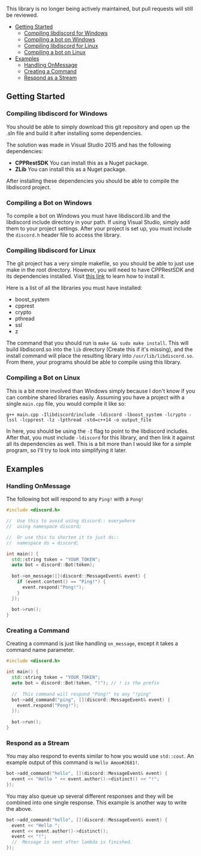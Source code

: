 This library is no longer being actively maintained, but pull requests will still be reviewed.

- [Getting Started](#getting-started)
  - [Compiling libdiscord for Windows](#compiling-libdiscord-for-windows)
  - [Compiling a bot on Windows](#compiling-a-bot-on-windows)
  - [Compiling libdiscord for Linux](#compiling-libdiscord-for-linux)
  - [Compiling a bot on Linux](#compiling-a-bot-on-linux)
- [Examples](#examples)
  - [Handling OnMessage](#handling-onmessage)
  - [Creating a Command](#creating-a-command)
  - [Respond as a Stream](#respond-as-a-stream)
  
## Getting Started

### Compiling libdiscord for Windows

You should be able to simply download this git repository and open up the .sln file and build it after installing some dependencies. 

The solution was made in Visual Studio 2015 and has the following dependencies:

- **CPPRestSDK** You can install this as a Nuget package.
- **ZLib** You can install this as a Nuget package. 

After installing these dependencies you should be able to compile the libdiscord project.

### Compiling a Bot on Windows
To compile a bot on Windows you must have libdiscord.lib and the libdiscord include directory in your path. If using Visual Studio, simply add them to your project settings. After your project is set up, you must include the `discord.h` header file to access the library.

### Compiling libdiscord for Linux
The git project has a very simple makefile, so you should be able to just use make in the root directory. However, you will need to have CPPRestSDK and its dependencies installed. Visit [this link](https://github.com/Microsoft/cpprestsdk/wiki/How-to-build-for-Linux) to learn how to install it.

Here is a list of all the libraries you must have installed:

- boost_system
- cpprest
- crypto
- pthread
- ssl
- z

The command that you should run is `make && sudo make install`. This will build libdiscord.so into the `lib` directory (Create this if it's missing), and the install command will place the resulting library into `/usr/lib/libdiscord.so`. From there, your programs should be able to compile using this library.

### Compiling a Bot on Linux
This is a bit more involved than Windows simply because I don't know if you can combine shared libraries easily. Assuming you have a project with a single `main.cpp` file, you would compile it like so:

```
g++ main.cpp -Ilibdiscord/include -ldiscord -lboost_system -lcrypto -lssl -lcpprest -lz -lpthread -std=c++14 -o output_file
```

In here, you should be using the `-I` flag to point to the libdiscord includes. After that, you must include `-ldiscord` for this library, and then link it against all its dependencies as well. This is a bit more than I would like for a simple program, so I'll try to look into simplifying it later.

## Examples
### Handling OnMessage
The following bot will respond to any `Ping!` with a `Pong!`

```cpp
#include <discord.h>

//  Use this to avoid using discord:: everywhere
//  using namespace discord;

//  Or use this to shorten it to just ds::
//  namespace ds = discord;

int main() {
  std::string token = "YOUR_TOKEN";
  auto bot = discord::Bot(token);
  
  bot->on_message([](discord::MessageEvent& event) {
    if (event.content() == "Ping!") {
      event.respond("Pong!");
    }
  });
  
  bot->run();
}
```

### Creating a Command
Creating a command is just like handling `on_message`, except it takes a command name parameter.

```cpp
#include <discord.h>

int main() {
  std::string token = "YOUR_TOKEN";
  auto bot = discord::Bot(token, "!"); // ! is the prefix
  
  //  This command will respond "Pong!" to any "!ping"
  bot->add_command("ping", [](discord::MessageEvent& event) {
    event.respond("Pong!");
  });
  
  bot->run();
}
```

### Respond as a Stream
You may also respond to events similar to how you would use `std::cout`. An example output of this command is `Hello Amoo#2681!`.

```cpp
bot->add_command("hello", [](discord::MessageEvent& event) {
  event << "Hello " << event.author()->distinct() << "!";
});
```

You may also queue up several different responses and they will be combined into one single response. This example is another way to write the above.

```cpp
bot->add_command("hello", [](discord::MessageEvent& event) {
  event << "Hello ";
  event << event.author()->distinct();
  event << "!";
  //  Message is sent after lambda is finished.
});
```
